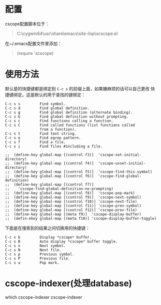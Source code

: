 # 配置

cscope配置脚本位于：

> C:\cygwin64\usr\share\emacs\site-lisp\xcscope.el

在~/.emacs配置文件里添加：

> (require 'xcscope)

# 使用方法

默认是的快捷键都是绑定到 `C-c s` 的前缀上面，如果嫌麻烦的话可以自己更改 快捷键绑定。这是默认的用于查找的键绑定：

```
C-c s s         Find symbol.
C-c s d         Find global definition.
C-c s g         Find global definition (alternate binding).
C-c s G         Find global definition without prompting.
C-c s c         Find functions calling a function.
C-c s C         Find called functions (list functions called
                from a function).
C-c s t         Find text string.
C-c s e         Find egrep pattern.
C-c s f         Find a file.
C-c s i         Find files #including a file.

;;	(define-key global-map [(control f3)]  'cscope-set-initial-directory)
;;	(define-key global-map [(control f4)]  'cscope-unset-initial-directory)
;;	(define-key global-map [(control f5)]  'cscope-find-this-symbol)
;;	(define-key global-map [(control f6)]  'cscope-find-global-definition)
;;	(define-key global-map [(control f7)]
;;	  'cscope-find-global-definition-no-prompting)
;;	(define-key global-map [(control f8)]  'cscope-pop-mark)
;;	(define-key global-map [(control f9)]  'cscope-next-symbol)
;;	(define-key global-map [(control f10)] 'cscope-next-file)
;;	(define-key global-map [(control f11)] 'cscope-prev-symbol)
;;	(define-key global-map [(control f12)] 'cscope-prev-file)
;;  (define-key global-map [(meta f9)]  'cscope-display-buffer)
;;  (defin-ekey global-map [(meta f10)] 'cscope-display-buffer-toggle)
```



下面是在搜索到的结果之间切换用的快捷键：

```
C-c s b         Display *cscope* buffer.
C-c s B         Auto display *cscope* buffer toggle.
C-c s n         Next symbol.
C-c s N         Next file.
C-c s p         Previous symbol.
C-c s P         Previous file.
C-c s u         Pop mark.
```

# cscope-indexer(处理database)

which cscope-indexer
cscope-indexer

